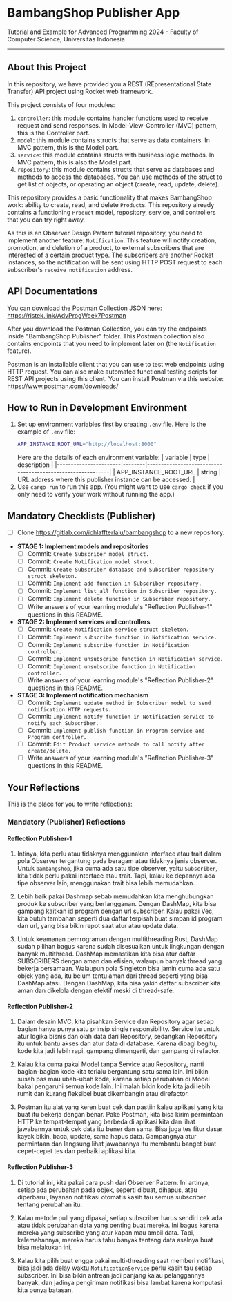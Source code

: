 # BambangShop Publisher App
Tutorial and Example for Advanced Programming 2024 - Faculty of Computer Science, Universitas Indonesia

---

## About this Project
In this repository, we have provided you a REST (REpresentational State Transfer) API project using Rocket web framework.

This project consists of four modules:
1.  `controller`: this module contains handler functions used to receive request and send responses.
    In Model-View-Controller (MVC) pattern, this is the Controller part.
2.  `model`: this module contains structs that serve as data containers.
    In MVC pattern, this is the Model part.
3.  `service`: this module contains structs with business logic methods.
    In MVC pattern, this is also the Model part.
4.  `repository`: this module contains structs that serve as databases and methods to access the databases.
    You can use methods of the struct to get list of objects, or operating an object (create, read, update, delete).

This repository provides a basic functionality that makes BambangShop work: ability to create, read, and delete `Product`s.
This repository already contains a functioning `Product` model, repository, service, and controllers that you can try right away.

As this is an Observer Design Pattern tutorial repository, you need to implement another feature: `Notification`.
This feature will notify creation, promotion, and deletion of a product, to external subscribers that are interested of a certain product type.
The subscribers are another Rocket instances, so the notification will be sent using HTTP POST request to each subscriber's `receive notification` address.

## API Documentations

You can download the Postman Collection JSON here: https://ristek.link/AdvProgWeek7Postman

After you download the Postman Collection, you can try the endpoints inside "BambangShop Publisher" folder.
This Postman collection also contains endpoints that you need to implement later on (the `Notification` feature).

Postman is an installable client that you can use to test web endpoints using HTTP request.
You can also make automated functional testing scripts for REST API projects using this client.
You can install Postman via this website: https://www.postman.com/downloads/

## How to Run in Development Environment
1.  Set up environment variables first by creating `.env` file.
    Here is the example of `.env` file:
    ```bash
    APP_INSTANCE_ROOT_URL="http://localhost:8000"
    ```
    Here are the details of each environment variable:
    | variable              | type   | description                                                |
    |-----------------------|--------|------------------------------------------------------------|
    | APP_INSTANCE_ROOT_URL | string | URL address where this publisher instance can be accessed. |
2.  Use `cargo run` to run this app.
    (You might want to use `cargo check` if you only need to verify your work without running the app.)

## Mandatory Checklists (Publisher)
-   [ ] Clone https://gitlab.com/ichlaffterlalu/bambangshop to a new repository.
-   **STAGE 1: Implement models and repositories**
    -   [ ] Commit: `Create Subscriber model struct.`
    -   [ ] Commit: `Create Notification model struct.`
    -   [ ] Commit: `Create Subscriber database and Subscriber repository struct skeleton.`
    -   [ ] Commit: `Implement add function in Subscriber repository.`
    -   [ ] Commit: `Implement list_all function in Subscriber repository.`
    -   [ ] Commit: `Implement delete function in Subscriber repository.`
    -   [ ] Write answers of your learning module's "Reflection Publisher-1" questions in this README.
-   **STAGE 2: Implement services and controllers**
    -   [ ] Commit: `Create Notification service struct skeleton.`
    -   [ ] Commit: `Implement subscribe function in Notification service.`
    -   [ ] Commit: `Implement subscribe function in Notification controller.`
    -   [ ] Commit: `Implement unsubscribe function in Notification service.`
    -   [ ] Commit: `Implement unsubscribe function in Notification controller.`
    -   [ ] Write answers of your learning module's "Reflection Publisher-2" questions in this README.
-   **STAGE 3: Implement notification mechanism**
    -   [ ] Commit: `Implement update method in Subscriber model to send notification HTTP requests.`
    -   [ ] Commit: `Implement notify function in Notification service to notify each Subscriber.`
    -   [ ] Commit: `Implement publish function in Program service and Program controller.`
    -   [ ] Commit: `Edit Product service methods to call notify after create/delete.`
    -   [ ] Write answers of your learning module's "Reflection Publisher-3" questions in this README.

## Your Reflections
This is the place for you to write reflections:

### Mandatory (Publisher) Reflections

#### Reflection Publisher-1
1. Intinya, kita perlu atau tidaknya menggunakan interface atau trait dalam pola Observer tergantung pada beragam atau tidaknya jenis observer. Untuk `bambangshop`, jika cuma ada satu tipe observer, yaitu `Subscriber`, kita tidak perlu pakai interface atau trait. Tapi, kalau ke depannya ada tipe observer lain, menggunakan trait bisa lebih memudahkan.

2. Lebih baik pakai Dashmap sebab memudahkan kita menghubungkan produk ke subscriber yang berlangganan. Dengan DashMap, kita bisa gampang kaitkan id program dengan url subscriber. Kalau pakai Vec, kita butuh tambahan seperti dua daftar terpisah buat simpan id program dan url, yang bisa bikin repot saat atur atau update data.

3. Untuk keamanan pemrograman dengan multithreading Rust, DashMap sudah pilihan bagus karena sudah disesuaikan untuk lingkungan dengan banyak multithread. DashMap memastikan kita bisa atur daftar SUBSCRIBERS dengan aman dan efisien, walaupun banyak thread yang bekerja bersamaan. Walaupun pola Singleton bisa jamin cuma ada satu objek yang ada, itu belum tentu aman dari thread seperti yang bisa DashMap atasi. Dengan DashMap, kita bisa yakin daftar subscriber kita aman dan dikelola dengan efektif meski di thread-safe.

#### Reflection Publisher-2
1. Dalam desain MVC, kita pisahkan Service dan Repository agar setiap bagian hanya punya satu prinsip single responsibility. Service itu untuk atur logika bisnis dan olah data dari Repository, sedangkan Repository itu untuk bantu akses dan atur data di database. Karena dibagi begitu, kode kita jadi lebih rapi, gampang dimengerti, dan gampang di refactor.

2. Kalau kita cuma pakai Model tanpa Service atau Repository, nanti bagian-bagian kode kita terlalu bergantung satu sama lain. Ini bikin susah pas mau ubah-ubah kode, karena setiap perubahan di Model bakal pengaruhi semua kode lain. Ini malah bikin kode kita jadi lebih rumit dan kurang fleksibel buat dikembangin atau direfactor.

3. Postman itu alat yang keren buat cek dan pastiin kalau aplikasi yang kita buat itu bekerja dengan benar. Pake Postman, kita bisa kirim permintaan HTTP ke tempat-tempat yang berbeda di aplikasi kita dan lihat jawabannya untuk cek data itu bener dan sama. Bisa juga tes fitur dasar kayak bikin, baca, update, sama hapus data. Gampangnya atur permintaan dan langsung lihat jawabannya itu membantu banget buat cepet-cepet tes dan perbaiki aplikasi kita.

#### Reflection Publisher-3

1. Di tutorial ini, kita pakai cara push dari Observer Pattern. Ini artinya, setiap ada perubahan pada objek, seperti dibuat, dihapus, atau diperbarui, layanan notifikasi otomatis kasih tau semua subscriber tentang perubahan itu.

2. Kalau metode pull yang dipakai, setiap subscriber harus sendiri cek ada atau tidak perubahan data yang penting buat mereka. Ini bagus karena mereka yang subscribe yang atur kapan mau ambil data. Tapi, kelemahannya, mereka harus tahu banyak tentang data asalnya buat bisa melakukan ini.

3. Kalau kita pilih buat engga pakai multi-threading saat memberi notifikasi, bisa jadi ada delay waktu `NotificationService` perlu kasih tau setiap subscriber. Ini bisa bikin antrean jadi panjang kalau pelanggannya banyak, dan jadinya pengiriman notifikasi bisa lambat karena komputasi kita punya batasan.